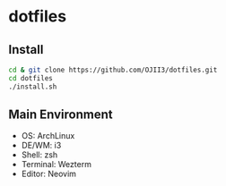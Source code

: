 # dotfiles

## Install

```sh
cd & git clone https://github.com/OJII3/dotfiles.git
cd dotfiles
./install.sh
```

## Main Environment

- OS: ArchLinux
- DE/WM: i3
- Shell: zsh
- Terminal: Wezterm
- Editor: Neovim
